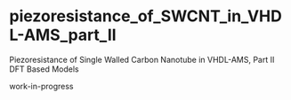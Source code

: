 # piezoresistance_of_SWCNT_in_VHDL-AMS_part_II
Piezoresistance of Single Walled Carbon Nanotube in VHDL-AMS, Part II DFT Based Models

work-in-progress
